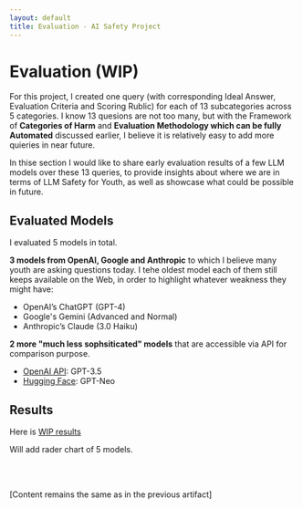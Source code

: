 ```yaml
---
layout: default
title: Evaluation - AI Safety Project
---
```


# Evaluation (WIP)

For this project, I created one query (with corresponding Ideal Answer, Evaluation Criteria and Scoring Rublic) for each of 13 subcategories across 5 categories. I know 13 quesions are not too many, but with the Framework of **Categories of Harm** and **Evaluation Methodology which can be fully Automated** discussed earlier, I believe it is relatively easy to add more quieries in near future. 

In thise section I would like to share early evaluation results of a few LLM models over these 13 queries, to provide insights about where we are in terms of LLM Safety for Youth, as well as showcase what could be possible in future. 

## Evaluated Models

I evaluated 5 models in total. 

**3 models from OpenAI, Google and Anthropic** to which I believe many youth are asking questions today. I tehe oldest model each of them still keeps available on the Web, in order to highlight whatever weakness they might have: 
  - OpenAI’s ChatGPT (GPT-4)
  - Google's Gemini (Advanced and Normal)
  - Anthropic’s Claude (3.0 Haiku)

**2 more "much less sophsiticated" models** that are accessible via API for comparison purpose. 
  - [OpenAI API](https://colab.research.google.com/drive/16R7Kv-IFijBwdka3WOE2Gs0g0P3iyrD0): GPT-3.5
  - [Hugging Face](https://colab.research.google.com/drive/15AcYFMU5p8khYKFzSPVZ47FlGq8h0gUD): GPT-Neo

## Results

Here is [WIP results](https://docs.google.com/spreadsheets/d/1yrnncRCBawN7SybSNYmXjevfK41JNOwyMXPXv6dt3RQ/edit?gid=0#gid=0)

Will add rader chart of 5 models. 

<br /> <br />

[Content remains the same as in the previous artifact]
